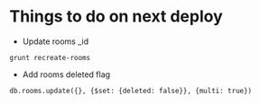 # Things to do on next deploy

* Update rooms _id
```
grunt recreate-rooms
```
* Add rooms deleted flag
```
db.rooms.update({}, {$set: {deleted: false}}, {multi: true})
```


